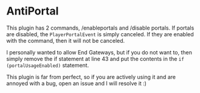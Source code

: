# AntiPortal

This plugin has 2 commands, /enableportals and /disable portals.
If portals are disabled, the `PlayerPortalEvent` is simply canceled. If they are enabled with the command, then it will not be canceled.

I personally wanted to allow End Gateways, but if you do not want to, then simply remove the if statement at line 43 and put the contents in the `if (portalUsageEnabled)` statement.

This plugin is far from perfect, so if you are actively using it and are annoyed with a bug, open an issue and I will resolve it :)
